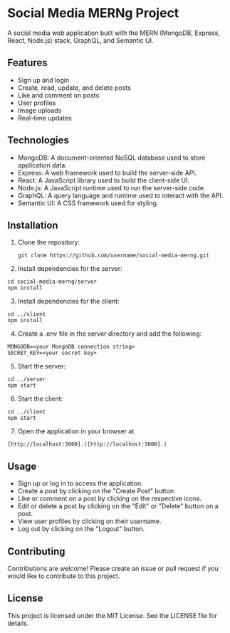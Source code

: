 # Social Media MERNg Project

A social media web application built with the MERN (MongoDB, Express, React, Node.js) stack, GraphQL, and Semantic UI.

## Features

- Sign up and login
- Create, read, update, and delete posts
- Like and comment on posts
- User profiles
- Image uploads
- Real-time updates

## Technologies

- MongoDB: A document-oriented NoSQL database used to store application data.
- Express: A web framework used to build the server-side API.
- React: A JavaScript library used to build the client-side UI.
- Node.js: A JavaScript runtime used to run the server-side code.
- GraphQL: A query language and runtime used to interact with the API.
- Semantic UI: A CSS framework used for styling.

## Installation

1. Clone the repository:

   ```
   git clone https://github.com/username/social-media-merng.git
   ```

2. Install dependencies for the server: 
 ```
 cd social-media-merng/server
 npm install
 ```

3. Install dependencies for the client:
 ```
 cd ../client
 npm install
 ```

4. Create a .env file in the server directory and add the following:
 ```
 MONGODB=<your MongoDB connection string>
 SECRET_KEY=<your secret key>
 ```

5. Start the server:
 ```
 cd ../server
 npm start
 ```

6.  Start the client:
 ```
 cd ../client
 npm start
 ```

7. Open the application in your browser at 
```
[http://localhost:3000].([http://localhost:3000].)
```


## Usage
- Sign up or log in to access the application.
- Create a post by clicking on the "Create Post" button.
- Like or comment on a post by clicking on the respective icons.
- Edit or delete a post by clicking on the "Edit" or "Delete" button on a post.
- View user profiles by clicking on their username.
- Log out by clicking on the "Logout" button.

## Contributing
Contributions are welcome! Please create an issue or pull request if you would like to contribute to this project.

## License
This project is licensed under the MIT License. See the LICENSE file for details.


